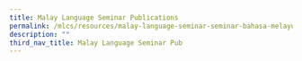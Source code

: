 ```yaml
---
title: Malay Language Seminar Publications
permalink: /mlcs/resources/malay-language-seminar-seminar-bahasa-melayu-publications/
description: ""
third_nav_title: Malay Language Seminar Pub
---
```

